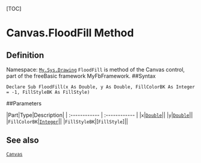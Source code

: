 [TOC]
# Canvas.FloodFill Method

## Definition
Namespace: [`My.Sys.Drawing`](My.Sys.Drawing.md)
`FloodFill` is method of the Canvas control, part of the freeBasic framework MyFbFramework.
##Syntax
```freeBasic
Declare Sub FloodFill(x As Double, y As Double, FillColorBK As Integer = -1, FillStyleBK As FillStyle)
```

##Parameters

|Part|Type|Description|
| :------------ | :------------ |
|`x`|[`Double`]("https://www.freebasic.net/wiki/KeyPgDouble")||
|`y`|[`Double`]("https://www.freebasic.net/wiki/KeyPgDouble")||
|`FillColorBK`|[`Integer`]("https://www.freebasic.net/wiki/KeyPgInteger")||
|`FillStyleBK`|[`FillStyle`]||
## See also
[`Canvas`](Canvas.md)
